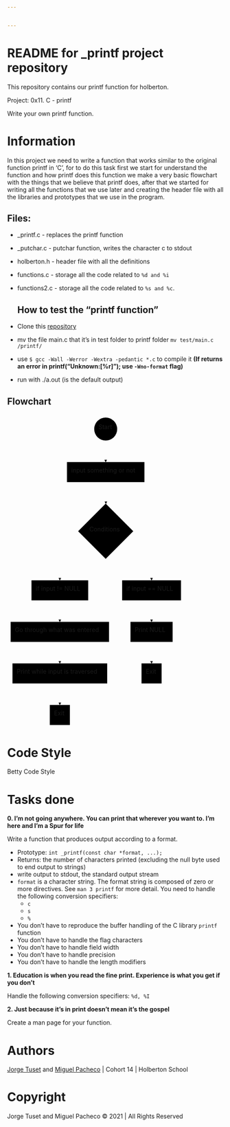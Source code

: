 ```yaml
---


---
```


<h1 id="readme-for-_printf-project-repository">README for _printf project repository</h1>
<p>This repository contains our printf function for holberton.</p>
<p>Project: 0x11. C - printf</p>
<p>Write your own printf function.</p>
<h1 id="information">Information</h1>
<p>In this project we need to write a function that works similar to the original function printf in ‘C’, for to do this task first we start for understand the function and how printf does this function we make a very basic flowchart with the things that we believe that printf does, after that we started for writing all the functions that we use later and creating the header file with all the libraries and prototypes that we use in the program.</p>
<h2 id="files">Files:</h2>
<ul>
<li>
<p>_printf.c - replaces the printf function</p>
</li>
<li>
<p>_putchar.c - putchar function, writes the character c to stdout</p>
</li>
<li>
<p>holberton.h - header file with all the definitions</p>
</li>
<li>
<p>functions.c - storage all the code related to <code>%d and %i</code></p>
</li>
<li>
<p>functions2.c - storage all the code related to <code>%s and %c</code>.</p>
<h2 id="how-to-test-the-printf-function">How to test the “printf function”</h2>
</li>
<li>
<p>Clone this <a href="https://github.com/Miguel22247/printf/">repository</a></p>
</li>
<li>
<p>mv the file main.c that it’s in test folder to printf folder <code>mv test/main.c /printf/</code></p>
</li>
<li>
<p>use  <code>$ gcc -Wall -Werror -Wextra -pedantic *.c</code>  to compile it <strong>(If returns an error in printf(“Unknown:[%r]”); use <code>-Wno-format</code> flag)</strong></p>
</li>
<li>
<p>run with ./a.out (is the default output)</p>
</li>
</ul>
<h2 id="flowchart">Flowchart</h2>
<div class="mermaid"><svg xmlns="http://www.w3.org/2000/svg" id="mermaid-svg-UVxulVV49WS1IJow" width="100%" style="max-width: 412.94791412353516px;" viewBox="0 0 412.94791412353516 731.4093856811523"><g transform="translate(-12, -12)"><g class="output"><g class="clusters"></g><g class="edgePaths"><g class="edgePath" style="opacity: 1;"><path class="path" d="M241.52343368530273,73.57291793823242L241.52343368530273,98.57291793823242L241.52343368530273,123.57291793823242" marker-end="url(#arrowhead397)" style="fill:none"></path><defs><marker id="arrowhead397" viewBox="0 0 10 10" refX="9" refY="5" markerUnits="strokeWidth" markerWidth="8" markerHeight="6" orient="auto"><path d="M 0 0 L 10 5 L 0 10 z" class="arrowheadPath" style="stroke-width: 1; stroke-dasharray: 1, 0;"></path></marker></defs></g><g class="edgePath" style="opacity: 1;"><path class="path" d="M241.52343368530273,170.23958587646484L241.52343368530273,195.23958587646484L242.02343368530276,220.73958606719972" marker-end="url(#arrowhead398)" style="fill:none"></path><defs><marker id="arrowhead398" viewBox="0 0 10 10" refX="9" refY="5" markerUnits="strokeWidth" markerWidth="8" markerHeight="6" orient="auto"><path d="M 0 0 L 10 5 L 0 10 z" class="arrowheadPath" style="stroke-width: 1; stroke-dasharray: 1, 0;"></path></marker></defs></g><g class="edgePath" style="opacity: 1;"><path class="path" d="M207.01129864775706,314.23057908141186L134.65103912353516,373.74271392822266L134.65103912353516,398.74271392822266" marker-end="url(#arrowhead399)" style="fill:none"></path><defs><marker id="arrowhead399" viewBox="0 0 10 10" refX="9" refY="5" markerUnits="strokeWidth" markerWidth="8" markerHeight="6" orient="auto"><path d="M 0 0 L 10 5 L 0 10 z" class="arrowheadPath" style="stroke-width: 1; stroke-dasharray: 1, 0;"></path></marker></defs></g><g class="edgePath" style="opacity: 1;"><path class="path" d="M134.65103912353516,445.4093818664551L134.65103912353516,470.4093818664551L134.65103912353516,495.4093818664551" marker-end="url(#arrowhead400)" style="fill:none"></path><defs><marker id="arrowhead400" viewBox="0 0 10 10" refX="9" refY="5" markerUnits="strokeWidth" markerWidth="8" markerHeight="6" orient="auto"><path d="M 0 0 L 10 5 L 0 10 z" class="arrowheadPath" style="stroke-width: 1; stroke-dasharray: 1, 0;"></path></marker></defs></g><g class="edgePath" style="opacity: 1;"><path class="path" d="M134.65103912353516,542.0760498046875L134.65103912353516,567.0760498046875L134.65103912353516,592.0760498046875" marker-end="url(#arrowhead401)" style="fill:none"></path><defs><marker id="arrowhead401" viewBox="0 0 10 10" refX="9" refY="5" markerUnits="strokeWidth" markerWidth="8" markerHeight="6" orient="auto"><path d="M 0 0 L 10 5 L 0 10 z" class="arrowheadPath" style="stroke-width: 1; stroke-dasharray: 1, 0;"></path></marker></defs></g><g class="edgePath" style="opacity: 1;"><path class="path" d="M134.65103912353516,638.7427177429199L134.65103912353516,663.7427177429199L134.65103912353516,688.7427177429199" marker-end="url(#arrowhead402)" style="fill:none"></path><defs><marker id="arrowhead402" viewBox="0 0 10 10" refX="9" refY="5" markerUnits="strokeWidth" markerWidth="8" markerHeight="6" orient="auto"><path d="M 0 0 L 10 5 L 0 10 z" class="arrowheadPath" style="stroke-width: 1; stroke-dasharray: 1, 0;"></path></marker></defs></g><g class="edgePath" style="opacity: 1;"><path class="path" d="M277.0355689307199,314.23057925501007L348.3958282470703,373.74271392822266L348.3958282470703,398.74271392822266" marker-end="url(#arrowhead403)" style="fill:none"></path><defs><marker id="arrowhead403" viewBox="0 0 10 10" refX="9" refY="5" markerUnits="strokeWidth" markerWidth="8" markerHeight="6" orient="auto"><path d="M 0 0 L 10 5 L 0 10 z" class="arrowheadPath" style="stroke-width: 1; stroke-dasharray: 1, 0;"></path></marker></defs></g><g class="edgePath" style="opacity: 1;"><path class="path" d="M348.3958282470703,445.4093818664551L348.3958282470703,470.4093818664551L348.3958282470703,495.4093818664551" marker-end="url(#arrowhead404)" style="fill:none"></path><defs><marker id="arrowhead404" viewBox="0 0 10 10" refX="9" refY="5" markerUnits="strokeWidth" markerWidth="8" markerHeight="6" orient="auto"><path d="M 0 0 L 10 5 L 0 10 z" class="arrowheadPath" style="stroke-width: 1; stroke-dasharray: 1, 0;"></path></marker></defs></g><g class="edgePath" style="opacity: 1;"><path class="path" d="M348.3958282470703,542.0760498046875L348.3958282470703,567.0760498046875L348.3958282470703,592.0760498046875" marker-end="url(#arrowhead405)" style="fill:none"></path><defs><marker id="arrowhead405" viewBox="0 0 10 10" refX="9" refY="5" markerUnits="strokeWidth" markerWidth="8" markerHeight="6" orient="auto"><path d="M 0 0 L 10 5 L 0 10 z" class="arrowheadPath" style="stroke-width: 1; stroke-dasharray: 1, 0;"></path></marker></defs></g></g><g class="edgeLabels"><g class="edgeLabel" transform="" style="opacity: 1;"><g transform="translate(0,0)" class="label"><foreignObject width="0" height="0"><div xmlns="http://www.w3.org/1999/xhtml" style="display: inline-block; white-space: nowrap;"><span class="edgeLabel"></span></div></foreignObject></g></g><g class="edgeLabel" transform="" style="opacity: 1;"><g transform="translate(0,0)" class="label"><foreignObject width="0" height="0"><div xmlns="http://www.w3.org/1999/xhtml" style="display: inline-block; white-space: nowrap;"><span class="edgeLabel"></span></div></foreignObject></g></g><g class="edgeLabel" transform="" style="opacity: 1;"><g transform="translate(0,0)" class="label"><foreignObject width="0" height="0"><div xmlns="http://www.w3.org/1999/xhtml" style="display: inline-block; white-space: nowrap;"><span class="edgeLabel"></span></div></foreignObject></g></g><g class="edgeLabel" transform="" style="opacity: 1;"><g transform="translate(0,0)" class="label"><foreignObject width="0" height="0"><div xmlns="http://www.w3.org/1999/xhtml" style="display: inline-block; white-space: nowrap;"><span class="edgeLabel"></span></div></foreignObject></g></g><g class="edgeLabel" transform="" style="opacity: 1;"><g transform="translate(0,0)" class="label"><foreignObject width="0" height="0"><div xmlns="http://www.w3.org/1999/xhtml" style="display: inline-block; white-space: nowrap;"><span class="edgeLabel"></span></div></foreignObject></g></g><g class="edgeLabel" transform="" style="opacity: 1;"><g transform="translate(0,0)" class="label"><foreignObject width="0" height="0"><div xmlns="http://www.w3.org/1999/xhtml" style="display: inline-block; white-space: nowrap;"><span class="edgeLabel"></span></div></foreignObject></g></g><g class="edgeLabel" transform="" style="opacity: 1;"><g transform="translate(0,0)" class="label"><foreignObject width="0" height="0"><div xmlns="http://www.w3.org/1999/xhtml" style="display: inline-block; white-space: nowrap;"><span class="edgeLabel"></span></div></foreignObject></g></g><g class="edgeLabel" transform="" style="opacity: 1;"><g transform="translate(0,0)" class="label"><foreignObject width="0" height="0"><div xmlns="http://www.w3.org/1999/xhtml" style="display: inline-block; white-space: nowrap;"><span class="edgeLabel"></span></div></foreignObject></g></g><g class="edgeLabel" transform="" style="opacity: 1;"><g transform="translate(0,0)" class="label"><foreignObject width="0" height="0"><div xmlns="http://www.w3.org/1999/xhtml" style="display: inline-block; white-space: nowrap;"><span class="edgeLabel"></span></div></foreignObject></g></g></g><g class="nodes"><g class="node" id="A" transform="translate(241.52343368530273,46.78645896911621)" style="opacity: 1;"><circle x="-26.78645896911621" y="-23.33333396911621" r="26.78645896911621"></circle><g class="label" transform="translate(0,0)"><g transform="translate(-16.78645896911621,-13.333333969116211)"><foreignObject width="33.57291793823242" height="26.666667938232422"><div xmlns="http://www.w3.org/1999/xhtml" style="display: inline-block; white-space: nowrap;">Start</div></foreignObject></g></g></g><g class="node" id="B" transform="translate(241.52343368530273,146.90625190734863)" style="opacity: 1;"><rect rx="0" ry="0" x="-90.23958587646484" y="-23.33333396911621" width="180.4791717529297" height="46.66666793823242"></rect><g class="label" transform="translate(0,0)"><g transform="translate(-80.23958587646484,-13.333333969116211)"><foreignObject width="160.4791717529297" height="26.666667938232422"><div xmlns="http://www.w3.org/1999/xhtml" style="display: inline-block; white-space: nowrap;">input something or not</div></foreignObject></g></g></g><g class="node" id="C" transform="translate(241.52343368530273,284.49114990234375)" style="opacity: 1;"><polygon points="64.25156421661377,0 128.50312843322754,-64.25156421661377 64.25156421661377,-128.50312843322754 0,-64.25156421661377" rx="5" ry="5" transform="translate(-64.25156421661377,64.25156421661377)"></polygon><g class="label" transform="translate(0,0)"><g transform="translate(-38.05729293823242,-13.333333969116211)"><foreignObject width="76.11458587646484" height="26.666667938232422"><div xmlns="http://www.w3.org/1999/xhtml" style="display: inline-block; white-space: nowrap;">Conditions</div></foreignObject></g></g></g><g class="node" id="D" transform="translate(134.65103912353516,422.07604789733887)" style="opacity: 1;"><rect rx="0" ry="0" x="-66.06771087646484" y="-23.33333396911621" width="132.1354217529297" height="46.66666793823242"></rect><g class="label" transform="translate(0,0)"><g transform="translate(-56.067710876464844,-13.333333969116211)"><foreignObject width="112.13542175292969" height="26.666667938232422"><div xmlns="http://www.w3.org/1999/xhtml" style="display: inline-block; white-space: nowrap;">if input != NULL</div></foreignObject></g></g></g><g class="node" id="E" transform="translate(134.65103912353516,518.7427158355713)" style="opacity: 1;"><rect rx="0" ry="0" x="-114.65104675292969" y="-23.33333396911621" width="229.30209350585938" height="46.66666793823242"></rect><g class="label" transform="translate(0,0)"><g transform="translate(-104.65104675292969,-13.333333969116211)"><foreignObject width="209.30209350585938" height="26.666667938232422"><div xmlns="http://www.w3.org/1999/xhtml" style="display: inline-block; white-space: nowrap;">Go through what was entered</div></foreignObject></g></g></g><g class="node" id="F" transform="translate(134.65103912353516,615.4093837738037)" style="opacity: 1;"><rect rx="0" ry="0" x="-110.38021087646484" y="-23.33333396911621" width="220.7604217529297" height="46.66666793823242"></rect><g class="label" transform="translate(0,0)"><g transform="translate(-100.38021087646484,-13.333333969116211)"><foreignObject width="200.7604217529297" height="26.666667938232422"><div xmlns="http://www.w3.org/1999/xhtml" style="display: inline-block; white-space: nowrap;">Print while input is traversed</div></foreignObject></g></g></g><g class="node" id="G" transform="translate(134.65103912353516,712.0760517120361)" style="opacity: 1;"><rect rx="0" ry="0" x="-23.39583396911621" y="-23.33333396911621" width="46.79166793823242" height="46.66666793823242"></rect><g class="label" transform="translate(0,0)"><g transform="translate(-13.395833969116211,-13.333333969116211)"><foreignObject width="26.791667938232422" height="26.666667938232422"><div xmlns="http://www.w3.org/1999/xhtml" style="display: inline-block; white-space: nowrap;">Exit</div></foreignObject></g></g></g><g class="node" id="H" transform="translate(348.3958282470703,422.07604789733887)" style="opacity: 1;"><rect rx="0" ry="0" x="-68.55208587646484" y="-23.33333396911621" width="137.1041717529297" height="46.66666793823242"></rect><g class="label" transform="translate(0,0)"><g transform="translate(-58.552085876464844,-13.333333969116211)"><foreignObject width="117.10417175292969" height="26.666667938232422"><div xmlns="http://www.w3.org/1999/xhtml" style="display: inline-block; white-space: nowrap;">if input == NULL</div></foreignObject></g></g></g><g class="node" id="I" transform="translate(348.3958282470703,518.7427158355713)" style="opacity: 1;"><rect rx="0" ry="0" x="-49.09375" y="-23.33333396911621" width="98.1875" height="46.66666793823242"></rect><g class="label" transform="translate(0,0)"><g transform="translate(-39.09375,-13.333333969116211)"><foreignObject width="78.1875" height="26.666667938232422"><div xmlns="http://www.w3.org/1999/xhtml" style="display: inline-block; white-space: nowrap;">Print NULL</div></foreignObject></g></g></g><g class="node" id="J" transform="translate(348.3958282470703,615.4093837738037)" style="opacity: 1;"><rect rx="0" ry="0" x="-23.39583396911621" y="-23.33333396911621" width="46.79166793823242" height="46.66666793823242"></rect><g class="label" transform="translate(0,0)"><g transform="translate(-13.395833969116211,-13.333333969116211)"><foreignObject width="26.791667938232422" height="26.666667938232422"><div xmlns="http://www.w3.org/1999/xhtml" style="display: inline-block; white-space: nowrap;">Exit</div></foreignObject></g></g></g></g></g></g></svg></div>
<h1 id="code-style">Code Style</h1>
<p>Betty Code Style</p>
<h1 id="tasks-done">Tasks done</h1>
<p><strong>0. I’m not going anywhere. You can print that wherever you want to. I’m here and I’m a Spur for life</strong></p>
<p>Write a function that produces output according to a format.</p>
<ul>
<li>Prototype:  <code>int _printf(const char *format, ...);</code></li>
<li>Returns: the number of characters printed (excluding the null byte used to end output to strings)</li>
<li>write output to stdout, the standard output stream</li>
<li><code>format</code>  is a character string. The format string is composed of zero or more directives. See  <code>man 3 printf</code>  for more detail. You need to handle the following conversion specifiers:
<ul>
<li><code>c</code></li>
<li><code>s</code></li>
<li><code>%</code></li>
</ul>
</li>
<li>You don’t have to reproduce the buffer handling of the C library  <code>printf</code>  function</li>
<li>You don’t have to handle the flag characters</li>
<li>You don’t have to handle field width</li>
<li>You don’t have to handle precision</li>
<li>You don’t have to handle the length modifiers</li>
</ul>
<p><strong>1. Education is when you read the fine print. Experience is what you get if you don’t</strong></p>
<p>Handle the following conversion specifiers: <code>%d, %I</code></p>
<p><strong>2. Just because it’s in print doesn’t mean it’s the gospel</strong></p>
<p>Create a man page for your function.</p>
<h1 id="authors">Authors</h1>
<p><a href="https://github.com/jtusetgraniello">Jorge Tuset</a> and <a href="https://github.com/Miguel22247">Miguel Pacheco</a> | Cohort 14 | Holberton School</p>
<h1 id="copyright">Copyright</h1>
<p>Jorge Tuset and Miguel Pacheco © 2021 | All Rights Reserved</p>

